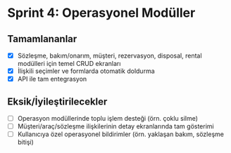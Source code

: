 # Sprint 4: Operasyonel Modüller

## Tamamlananlar
- [x] Sözleşme, bakım/onarım, müşteri, rezervasyon, disposal, rental modülleri için temel CRUD ekranları
- [x] İlişkili seçimler ve formlarda otomatik doldurma
- [x] API ile tam entegrasyon

## Eksik/İyileştirilecekler
- [ ] Operasyon modüllerinde toplu işlem desteği (örn. çoklu silme)
- [ ] Müşteri/araç/sözleşme ilişkilerinin detay ekranlarında tam gösterimi
- [ ] Kullanıcıya özel operasyonel bildirimler (örn. yaklaşan bakım, sözleşme bitişi)
